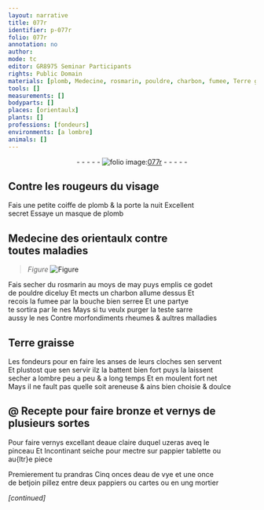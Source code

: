 ```yaml
---
layout: narrative
title: 077r
identifier: p-077r
folio: 077r
annotation: no
author:
mode: tc
editor: GR8975 Seminar Participants
rights: Public Domain
materials: [plomb, Medecine, rosmarin, pouldre, charbon, fumee, Terre graisse, areneuse, bronze, vernys, eaue claire, pappier, eau de vye, betjoin, pappiers, cartes]
tools: []
measurements: []
bodyparts: []
places: [orientaulx]
plants: []
professions: [fondeurs]
environments: [a lombre]
animals: []
---
```


<div class="folio" align="center">- - - - - <a href="http://gallica.bnf.fr/ark:/12148/btv1b10500001g/f159.image" target="_blank"><img src="https://cu-mkp.github.io/2017-workshop-edition/assets/photo-icon.png" alt="folio image: " style="display:inline-block; margin-bottom:-3px;"/>077r</a> - - - - - </div>  
  

## Contre les rougeurs du visage

 
Fais une petite coiffe de <span class="m">plomb</span> & la porte la nuit Excellent<br/> secret Essaye un masque de <span class="m">plomb</span>
 
 
  

## <span class="m">Medecine</span> des <span class="pl">orientaulx</span> contre<br/> toutes maladies

 
> *Figure*
> <a href="https://drive.google.com/open?id=0B9-oNrvWdlO5ckxxXzJIeWhnMDg" target="_blank"><img src="https://cu-mkp.github.io/GR8975-edition/assets/photo-icon.png" alt="Figure" style="display:inline-block; margin-bottom:-3px;"/></a>
 
Fais secher du <span class="m">rosmarin</span> au moys de may puys emplis ce godet<br/> de <span class="m">pouldre</span> diceluy Et mects un <span class="m">charbon</span> allume dessus Et<br/> recois la <span class="m">fumee</span> par la bouche bien serree Et une partye<br/> te sortira par le nes Mays si tu veulx purger la teste sarre<br/> aussy le nes Contre morfondiments rheumes & aultres malladies
 
 
  

## <span class="m">Terre graisse</span>

 
Les <span class="pro">fondeurs</span> pour en faire les anses de leurs cloches sen servent<br/> Et plustost que sen servir ilz la battent bien fort puys la laissent<br/> secher <span class="env">a lombre</span> peu a peu & a <span class="tmp">long temps</span> Et en moulent fort net<br/> Mays il ne fault pas quelle soit <span class="m">areneuse</span> <span class="del">&</span> ains bien choisie & doulce
 
 
  

## @ Recepte pour faire <span class="m">bronze</span> et <span class="m">vernys</span> de<br/> plusieurs sortes

 
Pour faire <span class="m">vernys</span> excellant d<span class="m">eaue claire</span> duquel uzeras aveq le<br/> pinceau Et Incontinant seiche pour mectre sur <span class="m">pappier</span> tablette ou<br/> au{ltr}e piece
 
Premierement tu prandras Cinq onces d<span class="m">eau de vye</span> et une once<br/> de <span class="m">betjoin</span> pillez entre deux <span class="m">pappiers</span> ou <span class="m">cartes</span> ou en ung mortier
 
*[continued]*
 
